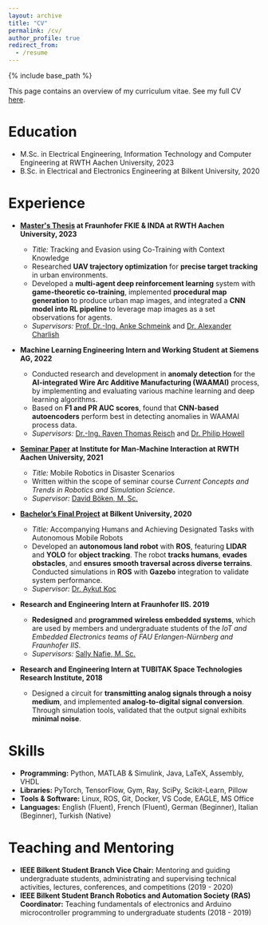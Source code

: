 ```yaml
---
layout: archive
title: "CV"
permalink: /cv/
author_profile: true
redirect_from:
  - /resume
---
```


{% include base_path %}

This page contains an overview of my curriculum vitae. See my full CV [here](/files/Oguz_Altan_Resume.pdf).

Education
======
* M.Sc. in Electrical Engineering, Information Technology and Computer Engineering at RWTH Aachen University, 2023
* B.Sc. in Electrical and Electronics Engineering at Bilkent University, 2020

Experience
======

* **[Master's Thesis](https://github.com/oguzaltan/Tracking-and-Evasion-using-Co-Training-with-Context-Knowledge) at Fraunhofer FKIE & INDA at RWTH Aachen University, 2023**
  * *Title:* Tracking and Evasion using Co-Training with Context Knowledge
  * Researched **UAV trajectory optimization** for **precise target tracking** in urban environments. 
  * Developed a **multi-agent deep reinforcement learning** system with **game-theoretic co-training**, implemented **procedural map generation** to produce urban map images, and integrated a **CNN model into RL pipeline** to leverage map images as a set observations for agents. 
  <!-- * Demonstrated improved agent contextual awareness in urban environments, enabling effective tracking and evasion behaviors. -->
  * *Supervisors:* [Prof. Dr.-Ing. Anke Schmeink](https://www.inda.rwth-aachen.de/cms/INDA/Die-Organisationseinheit/Team/~bgmvjw/Anke-Schmeink/lidx/1/) and [Dr. Alexander Charlish](https://www.inda.rwth-aachen.de/cms/INDA/Die-Organisationseinheit/Team/~bgmuwy/Alexander-Charlish/lidx/1/)

* **Machine Learning Engineering Intern and Working Student at Siemens AG, 2022**
  * Conducted research and development in **anomaly detection** for the **AI-integrated Wire Arc Additive Manufacturing (WAAMAI)** process, by implementing and evaluating various machine learning and deep learning algorithms.
  * Based on **F1 and PR AUC scores**, found that **CNN-based autoencoders** perform best in detecting anomalies in WAAMAI process data.
  * *Supervisors:* [Dr.-Ing. Raven Thomas Reisch](https://scholar.google.de/citations?user=HBc4t6QAAAAJ&hl=de) and [Dr. Philip Howell](https://www.birmingham.ac.uk/university/colleges/eps/eps-community/alumni-profiles-new/physics-astronomy/philip-howell)

* **[Seminar Paper](https://github.com/oguzaltan/Mobile_Robotics_in_Disaster_Scenarios) at Institute for Man-Machine Interaction at RWTH Aachen University, 2021**
  * *Title:* Mobile Robotics in Disaster Scenarios
  * Written within the scope of seminar course *Current Concepts and Trends in Robotics and Simulation Science*.
  * *Supervisor:* [David Böken, M. Sc.](https://www.mmi.rwth-aachen.de/)

* **[Bachelor’s Final Project](https://github.com/oguzaltan/Tag-A-Long-Robot) at Bilkent University, 2020**
  * *Title:* Accompanying Humans and Achieving Designated Tasks with Autonomous Mobile Robots
  * Developed an **autonomous land robot** with **ROS**, featuring **LIDAR** and **YOLO** for **object tracking**. The robot **tracks humans**, **evades obstacles**, and **ensures smooth traversal across diverse terrains**. Conducted simulations in **ROS** with **Gazebo** integration to validate system performance.
  * *Supervisor:* [Dr. Aykut Koc](http://aykut.koc.bilkent.edu.tr/)

* **Research and Engineering Intern at Fraunhofer IIS. 2019**
  * **Redesigned** and **programmed** **wireless embedded systems**, which are used by members and undergraduate students of the *IoT and Embedded Electronics teams of FAU Erlangen-Nürnberg and Fraunhofer IIS*.
  * *Supervisors:* [Sally Nafie, M. Sc.](https://www.like.tf.fau.de/person/m-sc-sally-nafie/)

* **Research and Engineering Intern at TUBITAK Space Technologies Research Institute, 2018**
  * Designed a circuit for **transmitting analog signals through a noisy medium**, and implemented **analog-to-digital signal conversion**. Through simulation tools, validated that the output signal exhibits **minimal noise**.
  <!-- * Supervisors: Professor Hub -->

Skills
======
<!-- * Skill 1
* Skill 2
  * Sub-skill 2.1
  * Sub-skill 2.2
  * Sub-skill 2.3
* Skill 3 -->

* **Programming:** Python, MATLAB & Simulink, Java, LaTeX, Assembly, VHDL
* **Libraries:** PyTorch, TensorFlow, Gym, Ray, SciPy, Scikit-Learn, Pillow
* **Tools & Software:** Linux, ROS, Git, Docker, VS Code, EAGLE, MS Office
* **Languages:** English (Fluent), French (Fluent), German (Beginner), Italian (Beginner), Turkish (Native)

<!-- Publications
======
  <ul>{% for post in site.publications reversed %}
    {% include archive-single-cv.html %}
  {% endfor %}</ul> -->
  
<!-- Talks
======
  <ul>{% for post in site.talks reversed %}
    {% include archive-single-talk-cv.html  %}
  {% endfor %}</ul> -->
  
<!-- Teaching
======
  <ul>{% for post in site.teaching reversed %}
    {% include archive-single-cv.html %}
  {% endfor %}</ul> -->
  
Teaching and Mentoring 
======
* **IEEE Bilkent Student Branch Vice Chair:** Mentoring and guiding undergraduate students, administrating and
supervising technical activities, lectures, conferences, and competitions (2019 - 2020)
* **IEEE Bilkent Student Branch Robotics and Automation Society (RAS) Coordinator:** Teaching
fundamentals of electronics and Arduino microcontroller programming to undergraduate students (2018 - 2019)
